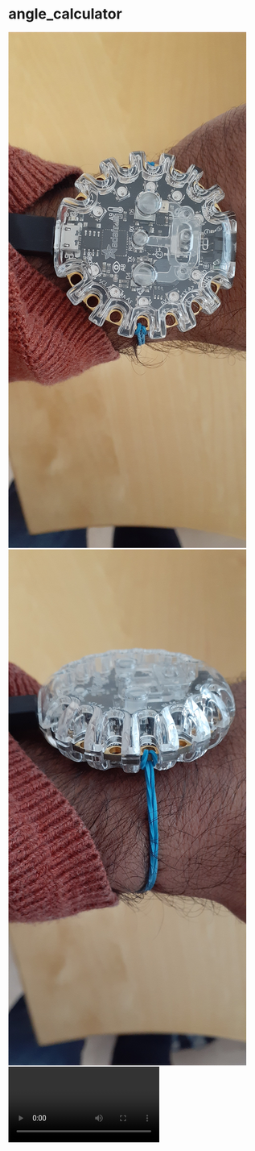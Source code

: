 # angle_calculator
![](images/20211118_112433.jpg)
![](images/20211118_112443.jpg)
![](images/20211118_112618.mp4)

